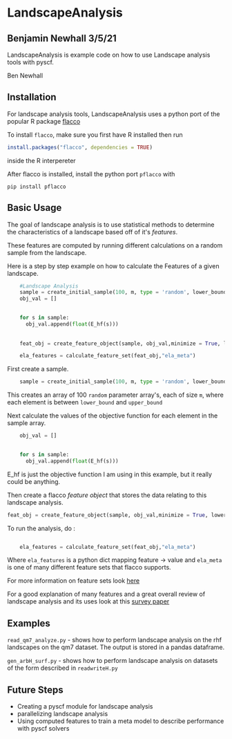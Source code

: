 # LandscapeAnalysis
## Benjamin Newhall 3/5/21

LandscapeAnalysis is example code on how to use Landscape analysis tools with pyscf.

Ben Newhall

## Installation

For landscape analysis tools, LandscapeAnalysis uses a python port of the popular R package [flacco](https://github.com/kerschke/flacco/blob/master/README.md)

To install `flacco`, make sure you first have R installed then run

```R
install.packages("flacco", dependencies = TRUE)
```
inside the R interpereter

After flacco is installed, install the python port `pflacco` with 

```
pip install pflacco
```

## Basic Usage

The goal of landscape analysis is to use statistical methods to determine the characteristics of a landscape based off of it's *features*.

These features are computed by running different calculations on a random sample from the landscape.

Here is a step by step example on how to calculate the Features of a given landscape.

```python
    #Landscape Analysis
    sample = create_initial_sample(100, m, type = 'random', lower_bound=lower_bound, upper_bound=upper_bound)
    obj_val = []

    
    for s in sample:
      obj_val.append(float(E_hf(s)))
    
   
    feat_obj = create_feature_object(sample, obj_val,minimize = True, lower=-10.0, upper=10.0)

    ela_features = calculate_feature_set(feat_obj,"ela_meta")

```

First create a sample.

```python
    sample = create_initial_sample(100, m, type = 'random', lower_bound=lower_bound, upper_bound=upper_bound)
```
This creates an array of 100 `random` parameter array's, each of size `m`, where each element is between `lower_bound` and `upper_bound`


Next calculate the values of the objective function for each element in the sample array.

```python
    obj_val = []

    
    for s in sample:
      obj_val.append(float(E_hf(s)))

```
E_hf is just the objective function I am using in this example, but it really could be anything.

Then create a flacco *feature object* that stores the data relating to this landscape analysis.

```python
feat_obj = create_feature_object(sample, obj_val,minimize = True, lower=-10.0, upper=10.0)
```

To run the analysis, do :

```python

    ela_features = calculate_feature_set(feat_obj,"ela_meta")
```
Where `ela_features` is a python dict mapping feature -> value and `ela_meta` is one of many different feature sets that flacco supports.

For more information on feature sets look [here](http://kerschke.github.io/flacco-tutorial/site/quickstart/)

For a good explanation of many features and a great overall review of landscape analysis and its uses look at this [survey paper](https://www.researchgate.net/publication/275652955_Algorithm_selection_for_black-box_continuous_optimization_problems_A_survey_on_methods_and_challenges)

## Examples
`read_qm7_analyze.py` - shows how to perform landscape analysis on the rhf landscapes on the qm7 dataset. The output is stored in a pandas dataframe.

`gen_arbH_surf.py` - shows how to perform landscape analysis on datasets of the form described in `readwriteH.py`


## Future Steps

* Creating a pyscf module for landscape analysis
* parallelizing landscape analysis
* Using computed features to train a meta model to describe performance with pyscf solvers
